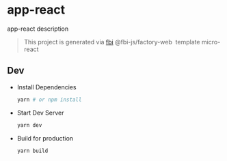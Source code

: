 # app-react

app-react description

> This project is generated via&nbsp;[fbi](https://github.com/fbi-js/fbi)&nbsp;@fbi-js/factory-web&nbsp; template micro-react

## Dev

- Install Dependencies

  ```bash
  yarn # or npm install
  ```

- Start Dev Server

  ```bash
  yarn dev
  ```

- Build for production

  ```bash
  yarn build
  ```
